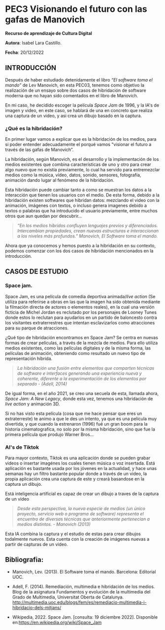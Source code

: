 # PEC3 Visionando el futuro con las gafas de Manovich

**Recurso de aprendizaje de Cultura Digital**

**Autora**: Isabel Lara Castillo.

**Fecha**: 20/12/2022

## INTRODUCCIÓN

Después de haber estudiado detenidamente el libro *“El software toma el mando”* de Lev Manovich, en esta PEC03, tenemos como objetivo la realización de un ensayo sobre dos casos de hibridación de software moderna que no hayan sido comentados en el libro de Manovich.

En mi caso, he decidido escoger la película *Space Jam* de 1996, y la IA's de imagen y video, en este caso, se hablará de una en concreto que realiza una captura de un video, y asi crea un dibujo basado en la captura.

### ¿Qué es la hibridación?

En primer lugar vamos a explicar que es la hibridación de los medios, para si poder entender adecuadamente el porqué vamos "visionar el futuro a través de las gafas de Manovich”.

La hibridación, según Manovich, es el desarrollo y la implementación de los medios existentes que combina características de uno y otro para crear algo nuevo que no existía previamente, lo cual ha servido para entremezclar medios como la música, vídeo, datos, sonido, sensores, fotografía, animación dando lugar al fenómeno de la hibridación.

Esta hibridación puede cambiar tanto a como se muestran los datos a la interacción que tienen los usuarios con el medio. De esta forma, debido a la hibridación existen softwares que hibridan datos: mezclando el video con la animación, imágenes con textos, o incluso genera imagenes debido a textos o palabras que ha introducido el usuario previamente, entre muchos otros que aun quedan por descubrir...


> *“En los medios híbridos confluyen lenguajes previos y diferenciados. Intercambian propiedades, crean nuevas estructuras e interaccionan a los niveles más profundos.” Manovich, El Software toma el mando.*


Ahora que ya conocemos y hemos puesto a la hibridación en su contexto, podemos comenzar con los dos casos de hibridación mencionados en la introducción.


## CASOS DE ESTUDIO

### Space jam.

Space Jam, es una película de comedia deportiva animada/*live action* (Se utiliza para referirse a obras en las que la imagen ha sido obtenida mediante la filmación directa de actores o elementos reales), en la cual una versión ficticia de Michel Jordan es reclutado por los personajes de Looney Tunes donde estos lo reclutan para ayudarlos en un partido de baloncesto contra los visitantes extraterrestres que intentan esclavizarlos como atracciones para su parque de atracciones.


¿Qué tipo de hibridación encontramos en Space Jam? Se centra en nuevas formas de crear películas, a través de la mezcla de medios. Para ello utiliza medios existentes, como las películas digitales y de la misma forma, las películas de animación, obteniendo como resultado un nuevo tipo de representación híbrida.



> *La hibridación una fusión entre elementos que comparten técnicas de software e interfaces generando una experiencia nueva 
y coherente, diferente a la experimentación de los elementos por separado - (Adell, 2014)*
>


De igual forma, en el año 2021, se creo una secuela de esta, llamada ahora, *Space Jam: A New Legacy*, donde esta vez, tenemos una hibridación de *live action* y animación 3D.

Si no has visto esta película (cosa que me hace pensar que eres un extraterreste) te animo a que le des un intento, ya que es una película muy divertida, y que cuando la estrenaron (1996) fué un gran boom para la historia cinematografíca, no solo por la misma hibridación, sino que fue la primera película que produjo Warner Bros...

### AI's de Tiktok

Para mayor contexto, Tiktok es una aplicación donde se pueden grabar videos o insertar imagénes los cuales tienen música o voz insertada. Está aplicación es bastante usada por los jóvenes en la actualidad, y hace unas semanas hay un filtro bastante popular donde a través de un video, la propia aplicación crea una captura de este y creará basandose en la captura un dibujo.

Está inteligencia artificial es capaz de crear un dibujo a traves de la captura de un video

> *Desde esta perspectiva, la nueva especie de medios (un único proyecto, servicio web o programa de software) representa el encuentro de diversas técnicas que anteriormente pertenecían a medios distintos. - Manovich (2013)*
> 

Esta IA combina la captura y el estudio de estas para crear dibujos todalmente nuevos. Esta cuenta con la creación de imágenes nuevas a partir de capturas de un video.


## Bibliografia:

- Manovich, Lev. (2013). El Software toma el mando. Barcelona: Editorial UOC.

- Adell, F. (2014). Remediación, multimedia e hibridación de los medios. Blog de la asignatura Fundamentos y evolución de la multimedia del Grado de Multimedia, Universitat Oberta de Catalunya. http://multimedia.uoc.edu/blogs/fem/es/remediacio-multimedia-i-hibridacio-dels-mitjans/

- Wikipedia, 2022. Space Jam. [consulta: 19 diciembre 2022]. Disponible en:https://en.wikipedia.org/wiki/Space_Jam
